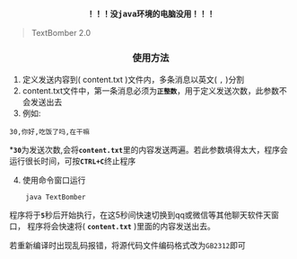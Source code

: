 ### <center>`！！！没java环境的电脑没用！！！`</center>
> TextBomber 2.0
### <center>使用方法</center>
1. 定义发送内容到( content.txt )文件内，多条消息以英文( `,` )分割
2. content.txt文件中，第一条消息必须为<b>`正整数`</b>，用于定义发送次数，此参数不会发送出去
3. 例如:
```text
30,你好,吃饭了吗,在干嘛
```
*<b>`30`</b>为发送次数,会将<b>`content.txt`</b>里的内容发送两遍。若此参数填得太大，程序会运行很长时间，可按<b>`CTRL+C`</b>终止程序

4. 使用命令窗口运行
```dos
    java TextBomber
```
程序将于<b>`5`</b>秒后开始执行，在这5秒间快速切换到qq或微信等其他聊天软件天窗口， 程序将会快速将( <b>`content.txt`</b> )里面的内容发送出去。

若重新编译时出现乱码报错，将源代码文件编码格式改为`GB2312`即可